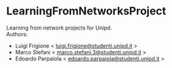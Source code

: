 # LearningFromNetworksProject
Learning from network projects for Unipd.  
Authors: 
- Luigi Frigione < luigi.frigione@studenti.unipd.it >
- Marco Stefani < marco.stefani.3@studenti.unipd.it > 
- Edoardo Parpaiola < edoardo.parpaiola@studenti.unipd.it >
